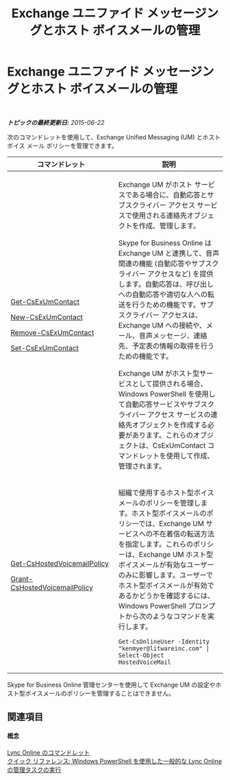 ﻿---
title: Exchange ユニファイド メッセージングとホスト ボイスメールの管理
TOCTitle: Exchange ユニファイド メッセージングとホスト ボイスメールの管理
ms:assetid: 844bf8d5-e093-4dcd-abcf-48dc70e8c73c
ms:mtpsurl: https://technet.microsoft.com/ja-jp/library/Dn362822(v=OCS.15)
ms:contentKeyID: 56270107
ms.date: 06/02/2017
mtps_version: v=OCS.15
ms.translationtype: HT
---

# Exchange ユニファイド メッセージングとホスト ボイスメールの管理

 

_**トピックの最終更新日:** 2015-06-22_

次のコマンドレットを使用して、Exchange Unified Messaging (UM) とホスト ボイス メール ポリシーを管理できます。


<table>
<colgroup>
<col style="width: 50%" />
<col style="width: 50%" />
</colgroup>
<thead>
<tr class="header">
<th>コマンドレット</th>
<th>説明</th>
</tr>
</thead>
<tbody>
<tr class="odd">
<td><p><a href="get-csexumcontact.md">Get-CsExUmContact</a></p>
<p><a href="new-csexumcontact.md">New-CsExUmContact</a></p>
<p><a href="remove-csexumcontact.md">Remove-CsExUmContact</a></p>
<p><a href="set-csexumcontact.md">Set-CsExUmContact</a></p></td>
<td><p>Exchange UM がホスト サービスである場合に、自動応答とサブスクライバー アクセス サービスで使用される連絡先オブジェクトを作成、管理します。</p>
<p>Skype for Business Online は Exchange UM と連携して、音声関連の機能 (自動応答やサブスクライバー アクセスなど) を提供します。自動応答は、呼び出しへの自動応答や適切な人への転送を行うための機能です。サブスクライバー アクセスは、Exchange UM への接続や、メール、音声メッセージ、連絡先、予定表の情報の取得を行うための機能です。</p>
<p>Exchange UM がホスト型サービスとして提供される場合、Windows PowerShell を使用して自動応答サービスやサブスクライバー アクセス サービスの連絡先オブジェクトを作成する必要があります。これらのオブジェクトは、CsExUmContact コマンドレットを使用して作成、管理されます。</p></td>
</tr>
<tr class="even">
<td><p><a href="get-cshostedvoicemailpolicy.md">Get-CsHostedVoicemailPolicy</a></p>
<p><a href="grant-cshostedvoicemailpolicy.md">Grant-CsHostedVoicemailPolicy</a></p></td>
<td><p>組織で使用するホスト型ボイスメールのポリシーを管理します。ホスト型ボイスメールのポリシーでは、Exchange UM サービスへの不在着信の転送方法を指定します。これらのポリシーは、Exchange UM ホスト型ボイスメールが有効なユーザーのみに影響します。ユーザーでホスト型ボイスメールが有効であるかどうかを確認するには、Windows PowerShell プロンプトから次のようなコマンドを実行します。</p>
<pre><code>Get-CsOnlineUser -Identity &quot;kenmyer@litwareinc.com&quot; | Select-Object HostedVoiceMail</code></pre></td>
</tr>
</tbody>
</table>


Skype for Business Online 管理センターを使用して Exchange UM の設定やホスト型ボイスメールのポリシーを管理することはできません。

## 関連項目

#### 概念

[Lync Online のコマンドレット](the-skype-for-business-online-cmdlets.md)  
[クイック リファレンス: Windows PowerShell を使用した一般的な Lync Online の管理タスクの実行](quick-reference-using-windows-powershell-to-do-common-skype-for-business-online-management-tasks.md)

